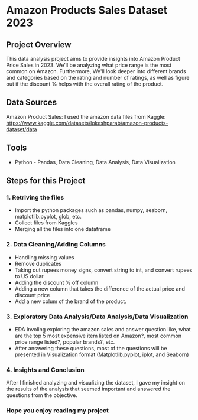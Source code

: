 # Amazon Products Sales Dataset 2023

## Project Overview

This data analysis project aims to provide insights into Amazon Product Price Sales in 2023.  We'll be analyzing what price range is the most common on Amazon.  Furthermore, We'll look deeper into different brands and categories based on the rating and number of ratings, as well as figure out if the discount % helps with the overall rating of the product. 

## Data Sources

Amazon Product Sales: I used the amazon data files from Kaggle: https://www.kaggle.com/datasets/lokeshparab/amazon-products-dataset/data

## Tools

- Python - Pandas, Data Cleaning, Data Analysis, Data Visualization

## Steps for this Project

### 1. Retriving the files
- Import the python packages such as pandas, numpy, seaborn, matplotlib.pyplot, glob, etc.
- Collect files from Kaggles
- Merging all the files into one dataframe
### 2. Data Cleaning/Adding Columns
- Handling missing values
- Remove duplicates
- Taking out rupees money signs, convert string to int, and convert rupees to US dollar
- Adding the discount % off column
- Adding a new column that takes the difference of the actual price and discount price
- Add a new colum of the brand of the product.
### 3. Exploratory Data Analysis/Data Analysis/Data Visualization
- EDA involing exploring the amazon sales and answer question like, what are the top 5 most expensive item listed on Amazon?, most common price range listed?, popular brands?, etc.
- After answering these questions, most of the questions will be presented in Visualization format (Matplotlib.pyplot, iplot, and Seaborn)
### 4. Insights and Conclusion
After I finished analyzing and visualizing the dataset, I gave my insight on the results of the analysis that seemed important and answered the questions from the objective.

### Hope you enjoy reading my project

